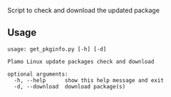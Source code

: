 Script to check and download the updated package 

## Usage

```
usage: get_pkginfo.py [-h] [-d]

Plamo Linux update packages check and download

optional arguments:
  -h, --help      show this help message and exit
  -d, --download  download package(s)
```